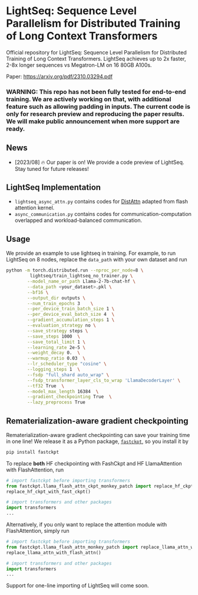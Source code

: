# LightSeq: Sequence Level Parallelism for Distributed Training of Long Context Transformers
Official repository for LightSeq: Sequence Level Parallelism for Distributed Training of Long Context Transformers. LightSeq achieves up to 2x faster, 2-8x longer sequences vs Megatron-LM on 16 80GB A100s.

Paper: https://arxiv.org/pdf/2310.03294.pdf

### WARNING: This repo has not been fully tested for end-to-end training. We are actively working on that, with additional feature such as allowing padding in inputs. The current code is only for research preview and reproducing the paper results. We will make public announcement when more support are ready.

## News
- [2023/08] 🔥 Our paper is on! We provide a code preview of LightSeq. Stay tuned for future releases!

## LightSeq Implementation
* `lightseq_async_attn.py` contains codes for [DistAttn](https://github.com/RulinShao/LightSeq/blob/main/lightseq/lightseq_async_attn.py#L436) adapted from flash attention kernel.
* `async_communication.py` contains codes for communication-computation overlapped and workload-balanced communication.

## Usage
We provide an example to use lightseq in training. For example, to run LightSeq on 8 nodes, replace the `data_path` with your own dataset and run

```bash
python -m torch.distributed.run --nproc_per_node=8 \
         lightseq/train_lightseq_no_trainer.py \
        --model_name_or_path Llama-2-7b-chat-hf \
        --data_path <your_dataset>.pkl \
        --bf16 \
        --output_dir outputs \
        --num_train_epochs 3    \
        --per_device_train_batch_size 1 \
        --per_device_eval_batch_size 4  \
        --gradient_accumulation_steps 1 \
        --evaluation_strategy no \
        --save_strategy steps \
        --save_steps 1000  \
        --save_total_limit 1 \
        --learning_rate 2e-5 \
        --weight_decay 0.  \
        --warmup_ratio 0.03  \
        --lr_scheduler_type "cosine" \
        --logging_steps 1  \
        --fsdp "full_shard auto_wrap" \
        --fsdp_transformer_layer_cls_to_wrap 'LlamaDecoderLayer' \
        --tf32 True  \
        --model_max_length 16384  \
        --gradient_checkpointing True  \
        --lazy_preprocess True
```


## Rematerialization-aware gradient checkpointing
Rematerialization-aware gradient checkpointing can save your training time in one line! 
We release it as a Python package, [`fastckpt`](https://github.com/RulinShao/FastCkpt), so you install it by
```bash
pip install fastckpt
```

To replace **both** HF checkpointing with FashCkpt and HF LlamaAttention with FlashAttention, run 

```python
# import fastckpt before importing transformers
from fastckpt.llama_flash_attn_ckpt_monkey_patch import replace_hf_ckpt_with_fast_ckpt
replace_hf_ckpt_with_fast_ckpt()

# import transformers and other packages
import transformers
...
```

Alternatively, if you only want to replace the attention module with FlashAttention, simply run

```python
# import fastckpt before importing transformers
from fastckpt.llama_flash_attn_monkey_patch import replace_llama_attn_with_flash_attn
replace_llama_attn_with_flash_attn()

# import transformers and other packages
import transformers
...
```

Support for one-line importing of LightSeq will come soon.
